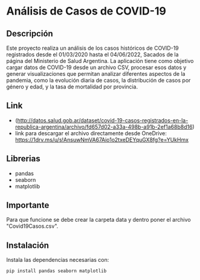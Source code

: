 # Análisis de Casos de COVID-19

## Descripción
Este proyecto realiza un análisis de los casos históricos de COVID-19 registrados desde el 01/03/2020 hasta el 04/06/2022, Sacados de la página del Ministerio de Salud Argentina.
La aplicación tiene como objetivo cargar datos de COVID-19 desde un archivo CSV, procesar esos datos y generar visualizaciones que permitan analizar diferentes aspectos de la pandemia, como la evolución diaria de casos, la distribución de casos por género y edad, y la tasa de mortalidad por provincia.

## Link
- (http://datos.salud.gob.ar/dataset/covid-19-casos-registrados-en-la-republica-argentina/archivo/fd657d02-a33a-498b-a91b-2ef1a68b8d16)
- link para descargar el archivo directamente desde OneDrive: https://1drv.ms/u/s!AnsuwNmVA67Aio1o2txeDEYquGX8fg?e=YUkHmx

## Librerias
- pandas
- seaborn
- matplotlib

## Importante
Para que funcione se debe crear la carpeta data y dentro poner el archivo "Covid19Casos.csv".

## Instalación
Instala las dependencias necesarias con:
```bash
pip install pandas seaborn matplotlib
